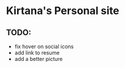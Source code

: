 # Kirtana's Personal site
## TODO:
- fix hover on social icons
- add link to resume
- add a better picture

